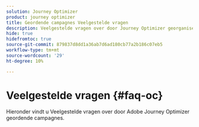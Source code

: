 ```yaml
---
solution: Journey Optimizer
product: journey optimizer
title: Geordende campagnes Veelgestelde vragen
description: Veelgestelde vragen over door Journey Optimizer georganiseerde campagnes
hide: true
hidefromtoc: true
source-git-commit: 879837d8dd1a36ab7d6ad180cb77a2b186c07eb5
workflow-type: tm+mt
source-wordcount: '29'
ht-degree: 10%

---
```



# Veelgestelde vragen {#faq-oc}

Hieronder vindt u Veelgestelde vragen over door Adobe Journey Optimizer geordende campagnes.


